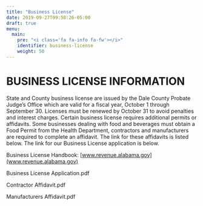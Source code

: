 ```yaml
---
title: "Business License"
date: 2019-09-27T09:58:26-05:00
draft: true
menu:
  main:
    pre: "<i class='fa fa-info fa-fw'></i>"
    identifier: business-license
    weight: 50
---
```

# BUSINESS LICENSE INFORMATION

State and County business license are issued by the Dale County Probate Judge’s Office which are valid for a fiscal year, October 1 through September 30. Licenses must be renewed by October 31 to avoid penalties and interest charges. Certain business license requires additional permits or affidavits. Some businesses dealing with food and beverages must obtain a Food Permit from the Health Department, contractors and manufacturers are required to complete an affidavit. The link for these affidavits is listed below. The link for our Business License application is below.

Business License Handbook: [www.revenue.alabama.gov](www.revenue.alabama.gov)

Business License Application.pdf

Contractor Affidavit.pdf

Manufacturers Affidavit.pdf
